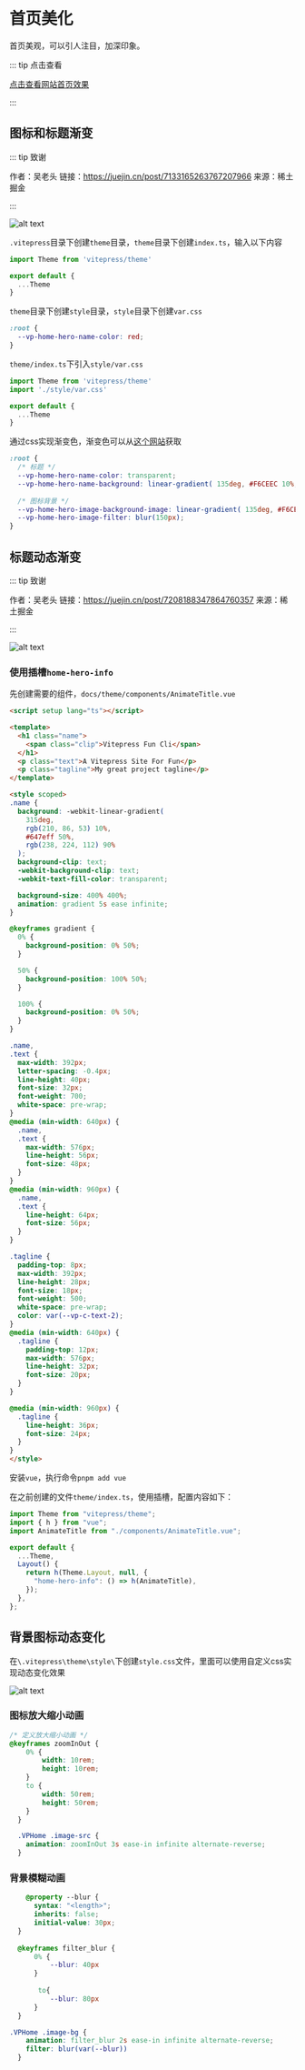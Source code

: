# 首页美化

首页美观，可以引人注目，加深印象。

::: tip 点击查看

[点击查看网站首页效果](https://vxxvxxv.github.io/)

:::

## 图标和标题渐变

::: tip 致谢

作者：吴老头
链接：https://juejin.cn/post/7133165263767207966
来源：稀土掘金

:::

![alt text](image-5.png)

`.vitepress`目录下创建`theme`目录，`theme`目录下创建`index.ts`，输入以下内容

```ts
import Theme from 'vitepress/theme'

export default {
  ...Theme
}
```

`theme`目录下创建`style`目录，`style`目录下创建`var.css`

```css
:root {
  --vp-home-hero-name-color: red;
}
```

`theme/index.ts`下引入`style/var.css`

```ts
import Theme from 'vitepress/theme'
import './style/var.css'

export default {
  ...Theme
}
```

通过css实现渐变色，渐变色可以从[这个网站](https://link.juejin.cn?target=https%3A%2F%2Fwebkul.github.io%2Fcoolhue%2F)获取

```css
:root {
  /* 标题 */
  --vp-home-hero-name-color: transparent;
  --vp-home-hero-name-background: linear-gradient( 135deg, #F6CEEC 10%, #D939CD 100%);
  
  /* 图标背景 */
  --vp-home-hero-image-background-image: linear-gradient( 135deg, #F6CEEC 10%, #D939CD 100%);
  --vp-home-hero-image-filter: blur(150px);
}
```

## 标题动态渐变

::: tip 致谢

作者：吴老头
链接：https://juejin.cn/post/7208188347864760357
来源：稀土掘金

:::

![alt text](gif_1.gif)

### 使用插槽`home-hero-info`

先创建需要的组件，`docs/theme/components/AnimateTitle.vue`

```html
<script setup lang="ts"></script>

<template>
  <h1 class="name">
    <span class="clip">Vitepress Fun Cli</span>
  </h1>
  <p class="text">A Vitepress Site For Fun</p>
  <p class="tagline">My great project tagline</p>
</template>

<style scoped>
.name {
  background: -webkit-linear-gradient(
    315deg,
    rgb(210, 86, 53) 10%,
    #647eff 50%,
    rgb(238, 224, 112) 90%
  );
  background-clip: text;
  -webkit-background-clip: text;
  -webkit-text-fill-color: transparent;

  background-size: 400% 400%;
  animation: gradient 5s ease infinite;
}

@keyframes gradient {
  0% {
    background-position: 0% 50%;
  }

  50% {
    background-position: 100% 50%;
  }

  100% {
    background-position: 0% 50%;
  }
}

.name,
.text {
  max-width: 392px;
  letter-spacing: -0.4px;
  line-height: 40px;
  font-size: 32px;
  font-weight: 700;
  white-space: pre-wrap;
}
@media (min-width: 640px) {
  .name,
  .text {
    max-width: 576px;
    line-height: 56px;
    font-size: 48px;
  }
}
@media (min-width: 960px) {
  .name,
  .text {
    line-height: 64px;
    font-size: 56px;
  }
}

.tagline {
  padding-top: 8px;
  max-width: 392px;
  line-height: 28px;
  font-size: 18px;
  font-weight: 500;
  white-space: pre-wrap;
  color: var(--vp-c-text-2);
}
@media (min-width: 640px) {
  .tagline {
    padding-top: 12px;
    max-width: 576px;
    line-height: 32px;
    font-size: 20px;
  }
}

@media (min-width: 960px) {
  .tagline {
    line-height: 36px;
    font-size: 24px;
  }
}
</style>


```

安装`vue`，执行命令`pnpm add vue`

在之前创建的文件`theme/index.ts`，使用插槽，配置内容如下：

```ts
import Theme from "vitepress/theme";
import { h } from "vue";
import AnimateTitle from "./components/AnimateTitle.vue";

export default {
  ...Theme,
  Layout() {
    return h(Theme.Layout, null, {
      "home-hero-info": () => h(AnimateTitle),
    });
  },
};
```

## 背景图标动态变化

在`\.vitepress\theme\style\`下创建`style.css`文件，里面可以使用自定义css实现动态变化效果

![alt text](gif_2.gif)

### 图标放大缩小动画

```css
/* 定义放大缩小动画 */
@keyframes zoomInOut {
    0% {
        width: 10rem;
        height: 10rem; 
    }
    to {
        width: 50rem;
        height: 50rem; 
    }
  }

  .VPHome .image-src {
    animation: zoomInOut 3s ease-in infinite alternate-reverse;
  }
```

### 背景模糊动画

```css
    @property --blur {
      syntax: "<length>";
      inherits: false;
      initial-value: 30px;
  }
  
  @keyframes filter_blur {
      0% {
          --blur: 40px
      }
  
       to{
          --blur: 80px
      }
  }

.VPHome .image-bg {
    animation: filter_blur 2s ease-in infinite alternate-reverse;
    filter: blur(var(--blur))
  }
```

